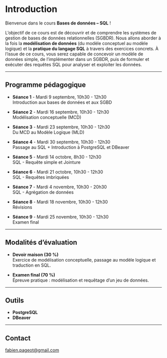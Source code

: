 # Introduction

Bienvenue dans le cours **Bases de données – SQL** !  

L’objectif de ce cours est de découvrir et de comprendre les systèmes de gestion de bases de données relationnelles (SGBDR). Nous allons aborder à la fois la **modélisation de données** (du modèle conceptuel au modèle logique) et la **pratique du langage SQL** à travers des exercices concrets.
À l’issue de ce cours, vous serez capable de concevoir un modèle de données simple, de l’implémenter dans un SGBDR, puis de formuler et exécuter des requêtes SQL pour analyser et exploiter les données.

---------------------------
## Programme pédagogique

- **Séance 1** - Mardi 9 septembre, 10h30 - 12h30  
  Introduction aux bases de données et aux SGBD  


- **Séance 2** - Mardi 16 septembre, 10h30 - 12h30  
  Modélisation conceptuelle (MCD)  


- **Séance 3** - Mardi 23 septembre, 10h30 - 12h30  
  Du MCD au Modèle Logique (MLD)  


- **Séance 4** - Mardi 30 septembre, 10h30 - 12h30  
  Passage au SQL + Introduction à PostgreSQL et DBeaver  


- **Séance 5** - Mardi 14 octobre, 8h30 - 12h30  
  SQL - Requête simple et Jointure  


- **Séance 6** - Mardi 21 octobre, 10h30 - 12h30  
  SQL - Requêtes imbriquées  


- **Séance 7** - Mardi 4 novembre, 10h30 - 20h30  
  SQL - Agrégation de données  


- **Séance 8** - Mardi 18 novembre, 10h30 - 12h30  
  Révisions  


- **Séance 9** - Mardi 25 novembre, 10h30 - 12h30  
  Examen final  

---------------------------
## Modalités d’évaluation

- **Devoir maison (30 %)**  
  Exercice de modélisation conceptuelle, passage au modèle logique et traduction en SQL.  


- **Examen final (70 %)**  
  Épreuve pratique : modélisation et requêtage d’un jeu de données.  

---------------------------
## Outils

- **PostgreSQL**
- **DBeaver**

---------------------------
## Contact

fabien.pageot@gmail.com
